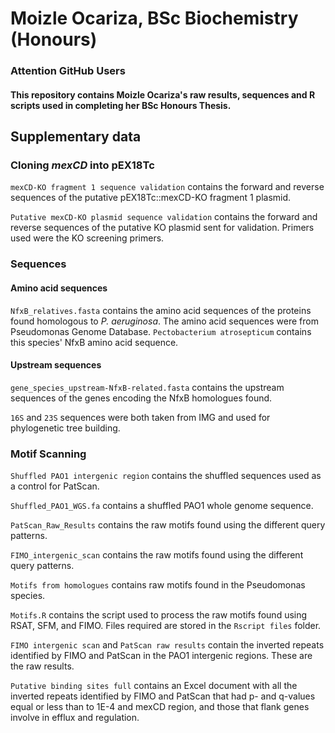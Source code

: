 # Moizle Ocariza, BSc Biochemistry (Honours)

### Attention GitHub Users
#### This repository contains Moizle Ocariza's raw results, sequences and R scripts used in completing her BSc Honours Thesis. 


## Supplementary data

###  Cloning _mexCD_ into pEX18Tc

```mexCD-KO fragment 1 sequence validation``` contains the forward and reverse sequences of the putative pEX18Tc::mexCD-KO fragment 1 plasmid.

```Putative mexCD-KO plasmid sequence validation``` contains the forward and reverse sequences of the putative KO plasmid sent for validation. Primers used were the KO screening primers.


### Sequences
#### Amino acid sequences
```NfxB_relatives.fasta``` contains the amino acid sequences of the proteins found homologous to _P. aeruginosa_. The amino acid sequences were from Pseudomonas Genome Database.
```Pectobacterium atrosepticum``` contains this species' NfxB amino acid sequence.

#### Upstream sequences

```gene_species_upstream-NfxB-related.fasta``` contains the upstream sequences of the genes encoding the NfxB homologues found.

```16S``` and ```23S``` sequences were both taken from IMG and used for phylogenetic tree building.


### Motif Scanning

```Shuffled PAO1 intergenic region``` contains the shuffled sequences used as a control for PatScan.

```Shuffled_PAO1_WGS.fa``` contains a shuffled PAO1 whole genome sequence.

```PatScan_Raw_Results``` contains the raw motifs found using the different  query patterns.

```FIMO_intergenic_scan``` contains the raw motifs found using the different query patterns.

```Motifs from homologues``` contains raw motifs found in the Pseudomonas species.

```Motifs.R``` contains the script used to process the raw motifs found using RSAT, SFM, and FIMO. Files required are stored in the ```Rscript files``` folder.

```FIMO intergenic scan``` and ```PatScan raw results``` contain the inverted repeats identified by FIMO and PatScan in the PAO1 intergenic regions. These are the raw results.

```Putative binding sites full``` contains an Excel document with all the inverted repeats identified by FIMO and PatScan that had p- and q-values equal or less than to 1E-4 and mexCD region, and those that flank genes involve in efflux and regulation.
